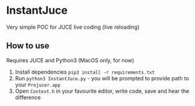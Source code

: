 # InstantJuce

Very simple POC for JUCE live coding (live reloading)

## How to use

Requires JUCE and Python3 (MacOS only, for now)

1. Install dependencies `pip3 install -r requirements.txt`
2. Run `python3 InstantJuce.py` - you will be prompted to provide path to your `Projucer.app`
3. Open `Context.h` in your favourite editor, write code, save and hear the difference
